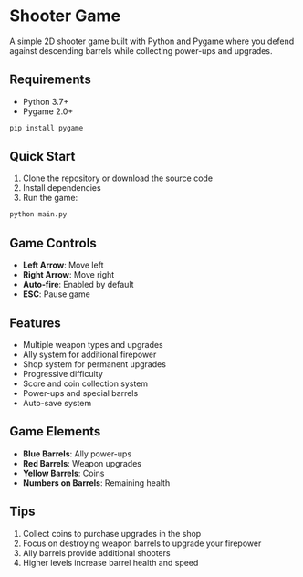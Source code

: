 # Shooter Game

A simple 2D shooter game built with Python and Pygame where you defend against descending barrels while collecting power-ups and upgrades.

## Requirements

- Python 3.7+
- Pygame 2.0+

```bash
pip install pygame
```

## Quick Start

1. Clone the repository or download the source code
2. Install dependencies
3. Run the game:
```bash
python main.py
```

## Game Controls

- **Left Arrow**: Move left
- **Right Arrow**: Move right
- **Auto-fire**: Enabled by default
- **ESC**: Pause game

## Features

- Multiple weapon types and upgrades
- Ally system for additional firepower
- Shop system for permanent upgrades
- Progressive difficulty
- Score and coin collection system
- Power-ups and special barrels
- Auto-save system

## Game Elements

- **Blue Barrels**: Ally power-ups
- **Red Barrels**: Weapon upgrades
- **Yellow Barrels**: Coins
- **Numbers on Barrels**: Remaining health

## Tips

1. Collect coins to purchase upgrades in the shop
2. Focus on destroying weapon barrels to upgrade your firepower
3. Ally barrels provide additional shooters
4. Higher levels increase barrel health and speed
